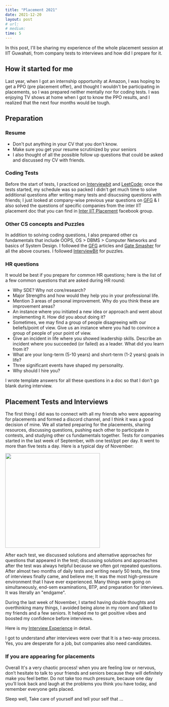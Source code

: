 ```yaml
---
title: "Placement 2021"
date: 2021-12-20
layout: post
# url:
# medium: 
time: 5
---
```

In this post, I'll be sharing my experience of the whole placement session at IIT Guwahati, from company tests to interviews and how did I prepare for it.

## How it started for me
Last year, when I got an internship opportunity at Amazon, I was hoping to get a  PPO (pre placement offer), and  thought I wouldn't be participating in placements, so I was prepared neither mentally nor for coding tests. I was enjoying TV shows at home when I got to know the PPO results, and I realized that the next four months would be tough.

## Preparation

### Resume
- Don't put anything in your CV that you don't know.
- Make sure you get your resume scrutinized by your seniors
- I also thought of all the possible follow up questions that could be asked and discussed my CV with friends.


### Coding Tests
Before the start of tests, I practiced on [Interviewbit](https://interviewbit.com/) and [LeetCode](https://leetcode.com/); once the tests started, my schedule was so packed I didn't get much time to solve additional questions after writing many tests and disucssing questions with friends; I just looked at company-wise previous year questions on [GFG](https://www.geeksforgeeks.org/) & I also solved the questions of specific companies from the inter IIT placement doc that you can find in [Inter IIT Placement](https://www.facebook.com/groups/1540488506008368) facebook group.

### Other CS concepts and Puzzles
In addition to solving coding questions, I also prepared other cs fundamentals that include OOPS, OS > DBMS > Computer Networks and basics of System Design.
I followed the [GFG](https://www.geeksforgeeks.org/) articles and [Gate Smasher](https://www.youtube.com/c/GateSmashers) for all the above courses.
I followed [InterviewBit](https://interviewbit.com/) for puzzles.


### HR questions

It would be best if you prepare for common HR questions; here is the list of a few common questions that are asked during HR round:
- Why SDE? Why not core/research? 
- Major Strengths and how would they help you in your professional life.
- Mention 3 areas of personal improvement. Why do you think these are improvement areas?
- An instance where you initiated a new idea or approach and went about implementing it. How did you about doing it?
- Sometimes, we may find a group of people disagreeing with our beliefs/point of view. Give us an instance where you had to convince a group of people of your point of view.
- Give an incident in life where you showed leadership skills.
Describe an incident where you succeeded (or failed) as a leader. What did you learn from it?
- What are your long-term (5-10 years) and short-term (1-2 years) goals in life? 
- Three significant events have shaped my personality.
- Why should I hire you?

I wrote template answers for all these questions in a doc so that I don't go blank during interview.

## Placement Tests and Interviews
The first thing I did was to connect with all my friends who were appearing for placements and formed a discord channel, and I think it was a good decision of mine.
We all started preparing for the placements, sharing resources, discussing questions, pushing each other to participate in contests, and studying other cs fundamentals together.
Tests for companies started in the last week of September, with one test/ppt per day. It went to more than five tests a day. Here is a typical day of November:

<img src="https://user-images.githubusercontent.com/45756011/147407262-d7783fc4-cac8-4e04-a543-de337fe1e790.jpeg" width="300" height="300">

After each test, we discussed solutions and alternative approaches for questions that appeared in the test; discussing solutions and approaches after the test was always helpful because we often got repeated questions.
After almost two months of daily tests and writing nearly 50 tests, the time of interviews finally came, and believe me; It was the most high-pressure environment that I have ever experienced. Many things were going on simultaneously, end-sem examinations, BTP, and preparation for interviews.  It was literally an "endgame".

During the last week of November, I started having double thoughts and overthinking many things, I avoided being alone in my room and talked to my friends and a few seniors. It helped me to get positive vibes and boosted my confidence before interviews.

Here is my [Interview Experience](https://tourterrible.github.io//blog/2021/12/15/D_DAY/) in detail.

I got to understand after interviews were over that It is a two-way process. Yes, you are desperate for a job, but companies also need candidates.

### If you are appearing for placements
Overall It's a very chaotic process! when you are feeling low or nervous, don’t hesitate to talk to your friends and seniors because they will definitely make you feel better. Do not take too much pressure, because one day you’ll look back and laugh at the problems you think you have today, and remember everyone gets placed.

Sleep well, Take care of yourself and tell your self that ...

